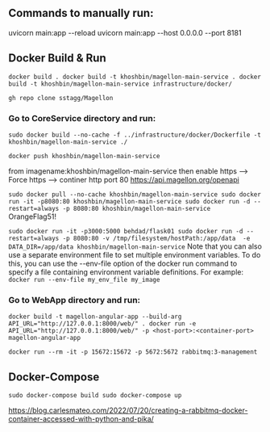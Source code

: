 
## Commands to manually run:
uvicorn main:app --reload
uvicorn main:app --host 0.0.0.0 --port 8181

## Docker Build & Run
`docker build .
docker build -t khoshbin/magellon-main-service .
docker build -t khoshbin/magellon-main-service infrastructure/docker/
`

`gh repo clone sstagg/Magellon`

### Go to CoreService directory and run:
`sudo docker build --no-cache -f ../infrastructure/docker/Dockerfile -t khoshbin/magellon-main-service ./`

`docker push khoshbin/magellon-main-service`

from imagename:khoshbin/magellon-main-service
then enable https --> Force https --> continer http port 80
https://api.magellon.org/openapi

`sudo docker pull --no-cache khoshbin/magellon-main-service
sudo docker run -it -p8080:80 khoshbin/magellon-main-service
sudo docker run -d --restart=always -p 8080:80 khoshbin/magellon-main-service
`
OrangeFlag51!

`
sudo docker run -it -p3000:5000 behdad/flask01
sudo docker run -d --restart=always -p 8080:80 -v /tmp/filesystem/hostPath:/app/data  -e DATA_DIR=/app/data khoshbin/magellon-main-service
`
Note that you can also use a separate environment file to set multiple environment variables. To do this, you can use the --env-file option of the docker run command to specify a file containing environment variable definitions. For example:
`docker run --env-file my_env_file my_image`
### Go to WebApp directory and run:

`
docker build -t magellon-angular-app --build-arg API_URL="http://127.0.0.1:8000/web/" .
docker run -e API_URL="http://127.0.0.1:8000/web/" -p <host-port>:<container-port> magellon-angular-app
`

`docker run --rm -it -p 15672:15672 -p 5672:5672 rabbitmq:3-management`

## Docker-Compose
`sudo docker-compose build
sudo docker-compose up`


https://blog.carlesmateo.com/2022/07/20/creating-a-rabbitmq-docker-container-accessed-with-python-and-pika/

